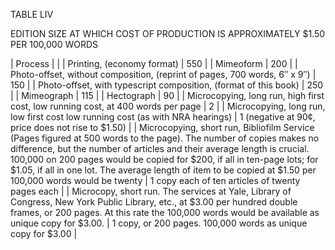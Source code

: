 TABLE LIV 

EDITION SIZE AT WHICH COST OF PRODUCTION IS APPROXIMATELY $1.50 PER 100,000 WORDS 

| Process | |
| Printing, (economy format) | 550 |
| Mimeoform | 200 |
| Photo-offset, without composition, (reprint of pages, 700 words, 6″ x 9″) | 150 |
| Photo-offset, with typescript composition, (format of this book) | 250 |
| Mimeograph | 115 |
| Hectograph | 90 |
| Microcopying, long run, high first cost, low running cost, at 400 words per page | 2 | 
| Microcopying, long run, low first cost low running cost (as with NRA hearings) | 1 (negative at 90¢, price does not rise to $1.50) |
| Microcopying, short run, Bibliofilm Service (Pages figured at 500 words to the page). The number of copies makes no difference, but the number of articles and their average length is crucial. 100,000 on 200 pages would be copied for $200, if all in ten-page lots; for $1.05, if all in one lot. The average length of item to be copied at $1.50 per 100,000 words would be twenty | 1 copy each of ten articles of twenty pages each |
| Microcopy, short run. The services at Yale, Library of Congress, New York Public Library, etc., at $3.00 per hundred double frames, or 200 pages. At this rate the 100,000 words would be available as unique copy for $3.00. | 1 copy, or 200 pages. 100,000 words as unique copy for $3.00 |
